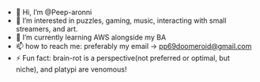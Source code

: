 - 👋 Hi, I’m @Peep-aronni
- 👀 I’m interested in puzzles, gaming, music, interacting with small streamers, and art.
- 🌱 I’m currently learning AWS alongside my BA
- 📫 how to reach me: preferably my email -> pp69doomeroid@gmail.com
- ⚡ Fun fact: brain-rot is a perspective(not preferred or optimal, but niche), and platypi are venomous!

<!---
Peep-aronni/Peep-aronni is a ✨ special ✨ repository because its `README.md` (this file) appears on your GitHub profile.
You can click the Preview link to take a look at your changes.
--->
